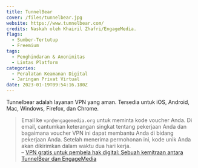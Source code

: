 ```yaml
---
title: TunnelBear
cover: /files/tunnelbear.jpg
website: https://www.tunnelbear.com/
credits: Naskah oleh Khairil Zhafri/EngageMedia.
flags:
  - Sumber-Tertutup
  - Freemium
tags:
  - Penghindaran & Anonimitas
  - Lintas Platform
categories:
  - Peralatan Keamanan Digital
  - Jaringan Privat Virtual
date: 2023-01-19T09:54:16.180Z
---
```

Tunnelbear adalah layanan VPN yang aman. Tersedia untuk iOS, Android, Mac, Windows, Firefox, dan Chrome.

> Email ke `vpn@engagemedia.org` untuk meminta kode voucher Anda. Di email, cantumkan keterangan singkat tentang pekerjaan Anda dan bagaimana voucher VPN ini dapat membantu Anda di bidang pekerjaan Anda. Setelah menerima permohonan ini, kode unik Anda akan dikirimkan dalam waktu dua hari kerja.\
> –﻿ [VPN gratis untuk pembela hak digital: Sebuah kemitraan antara TunnelBear dan EngageMedia
](https://engagemedia.org/projects/tunnelbear/)